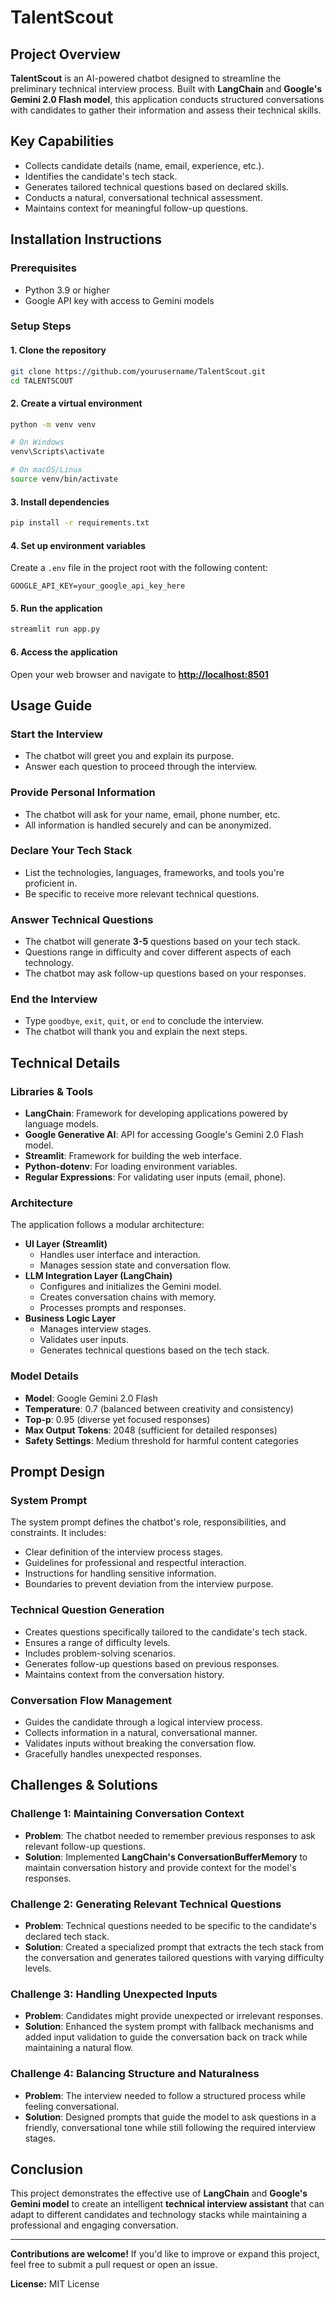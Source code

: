 # TalentScout

## Project Overview
**TalentScout** is an AI-powered chatbot designed to streamline the preliminary technical interview process. Built with **LangChain** and **Google's Gemini 2.0 Flash model**, this application conducts structured conversations with candidates to gather their information and assess their technical skills.

## Key Capabilities
- Collects candidate details (name, email, experience, etc.).
- Identifies the candidate's tech stack.
- Generates tailored technical questions based on declared skills.
- Conducts a natural, conversational technical assessment.
- Maintains context for meaningful follow-up questions.

## Installation Instructions

### Prerequisites
- Python 3.9 or higher
- Google API key with access to Gemini models

### Setup Steps

#### 1. Clone the repository
```bash
git clone https://github.com/yourusername/TalentScout.git
cd TALENTSCOUT
```

#### 2. Create a virtual environment
```bash
python -m venv venv

# On Windows
venv\Scripts\activate

# On macOS/Linux
source venv/bin/activate
```

#### 3. Install dependencies
```bash
pip install -r requirements.txt
```

#### 4. Set up environment variables
Create a `.env` file in the project root with the following content:
```text
GOOGLE_API_KEY=your_google_api_key_here
```

#### 5. Run the application
```bash
streamlit run app.py
```

#### 6. Access the application
Open your web browser and navigate to **[http://localhost:8501](http://localhost:8501)**

## Usage Guide

### Start the Interview
- The chatbot will greet you and explain its purpose.
- Answer each question to proceed through the interview.

### Provide Personal Information
- The chatbot will ask for your name, email, phone number, etc.
- All information is handled securely and can be anonymized.

### Declare Your Tech Stack
- List the technologies, languages, frameworks, and tools you're proficient in.
- Be specific to receive more relevant technical questions.

### Answer Technical Questions
- The chatbot will generate **3-5** questions based on your tech stack.
- Questions range in difficulty and cover different aspects of each technology.
- The chatbot may ask follow-up questions based on your responses.

### End the Interview
- Type `goodbye`, `exit`, `quit`, or `end` to conclude the interview.
- The chatbot will thank you and explain the next steps.

## Technical Details

### Libraries & Tools
- **LangChain**: Framework for developing applications powered by language models.
- **Google Generative AI**: API for accessing Google's Gemini 2.0 Flash model.
- **Streamlit**: Framework for building the web interface.
- **Python-dotenv**: For loading environment variables.
- **Regular Expressions**: For validating user inputs (email, phone).

### Architecture
The application follows a modular architecture:
- **UI Layer (Streamlit)**
  - Handles user interface and interaction.
  - Manages session state and conversation flow.
- **LLM Integration Layer (LangChain)**
  - Configures and initializes the Gemini model.
  - Creates conversation chains with memory.
  - Processes prompts and responses.
- **Business Logic Layer**
  - Manages interview stages.
  - Validates user inputs.
  - Generates technical questions based on the tech stack.

### Model Details
- **Model**: Google Gemini 2.0 Flash
- **Temperature**: 0.7 (balanced between creativity and consistency)
- **Top-p**: 0.95 (diverse yet focused responses)
- **Max Output Tokens**: 2048 (sufficient for detailed responses)
- **Safety Settings**: Medium threshold for harmful content categories

## Prompt Design

### System Prompt
The system prompt defines the chatbot's role, responsibilities, and constraints. It includes:
- Clear definition of the interview process stages.
- Guidelines for professional and respectful interaction.
- Instructions for handling sensitive information.
- Boundaries to prevent deviation from the interview purpose.

### Technical Question Generation
- Creates questions specifically tailored to the candidate's tech stack.
- Ensures a range of difficulty levels.
- Includes problem-solving scenarios.
- Generates follow-up questions based on previous responses.
- Maintains context from the conversation history.

### Conversation Flow Management
- Guides the candidate through a logical interview process.
- Collects information in a natural, conversational manner.
- Validates inputs without breaking the conversation flow.
- Gracefully handles unexpected responses.

## Challenges & Solutions

### Challenge 1: Maintaining Conversation Context
- **Problem**: The chatbot needed to remember previous responses to ask relevant follow-up questions.
- **Solution**: Implemented **LangChain's ConversationBufferMemory** to maintain conversation history and provide context for the model's responses.

### Challenge 2: Generating Relevant Technical Questions
- **Problem**: Technical questions needed to be specific to the candidate's declared tech stack.
- **Solution**: Created a specialized prompt that extracts the tech stack from the conversation and generates tailored questions with varying difficulty levels.

### Challenge 3: Handling Unexpected Inputs
- **Problem**: Candidates might provide unexpected or irrelevant responses.
- **Solution**: Enhanced the system prompt with fallback mechanisms and added input validation to guide the conversation back on track while maintaining a natural flow.

### Challenge 4: Balancing Structure and Naturalness
- **Problem**: The interview needed to follow a structured process while feeling conversational.
- **Solution**: Designed prompts that guide the model to ask questions in a friendly, conversational tone while still following the required interview stages.

## Conclusion
This project demonstrates the effective use of **LangChain** and **Google's Gemini model** to create an intelligent **technical interview assistant** that can adapt to different candidates and technology stacks while maintaining a professional and engaging conversation.

---
**Contributions are welcome!** If you'd like to improve or expand this project, feel free to submit a pull request or open an issue.

**License:** MIT License
